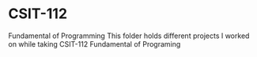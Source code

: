 # CSIT-112
Fundamental of Programming
This folder holds different projects I worked on while taking CSIT-112 Fundamental of Programing
